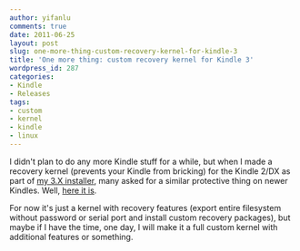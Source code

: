 ```yaml
---
author: yifanlu
comments: true
date: 2011-06-25
layout: post
slug: one-more-thing-custom-recovery-kernel-for-kindle-3
title: 'One more thing: custom recovery kernel for Kindle 3'
wordpress_id: 287
categories:
- Kindle
- Releases
tags:
- custom
- kernel
- kindle
- linux
---
```


I didn't plan to do any more Kindle stuff for a while, but when I made a recovery kernel (prevents your Kindle from bricking) for the Kindle 2/DX as part of [my 3.X installer](/p/kindleupdater), many asked for a similar protective thing on newer Kindles. Well, [here it is](/p/kindle-custom-kernel).

For now it's just a kernel with recovery features (export entire filesystem without password or serial port and install custom recovery packages), but maybe if I have the time, one day, I will make it a full custom kernel with additional features or something.
